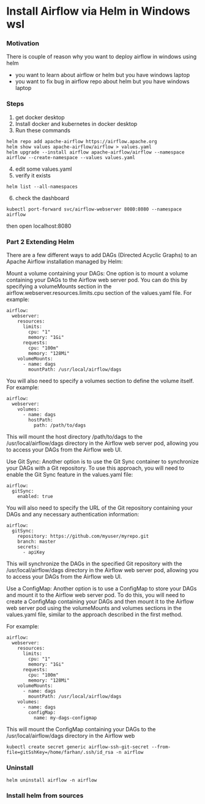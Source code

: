 # Install Airflow via Helm in Windows wsl

### Motivation
There is couple of reason why you want to deploy airflow in windows using helm 
- you want to learn about airflow or helm but you have windows laptop
- you want to fix bug in airflow repo about helm but you have windows laptop

### Steps
1. get docker desktop
2. Install docker and kubernetes in docker desktop
3. Run these commands

```
helm repo add apache-airflow https://airflow.apache.org
helm show values apache-airflow/airflow > values.yaml
helm upgrade --install airflow apache-airflow/airflow --namespace airflow --create-namespace --values values.yaml
```
4. edit some values.yaml
5. verify it exists
```
helm list --all-namespaces
```
6. check the dashboard
```
kubectl port-forward svc/airflow-webserver 8080:8080 --namespace airflow
```
then open localhost:8080


### Part 2 Extending Helm
There are a few different ways to add DAGs (Directed Acyclic Graphs) to an Apache Airflow installation managed by Helm:

Mount a volume containing your DAGs:
One option is to mount a volume containing your DAGs to the Airflow web server pod. You can do this by specifying a volumeMounts section in the airflow.webserver.resources.limits.cpu section of the values.yaml file. For example:

```
airflow:
  webserver:
    resources:
      limits:
        cpu: "1"
        memory: "1Gi"
      requests:
        cpu: "100m"
        memory: "128Mi"
    volumeMounts:
      - name: dags
        mountPath: /usr/local/airflow/dags

```
You will also need to specify a volumes section to define the volume itself. For example:


```
airflow:
  webserver:
    volumes:
      - name: dags
        hostPath:
          path: /path/to/dags
```
This will mount the host directory /path/to/dags to the /usr/local/airflow/dags directory in the Airflow web server pod, allowing you to access your DAGs from the Airflow web UI.

Use Git Sync:
Another option is to use the Git Sync container to synchronize your DAGs with a Git repository. To use this approach, you will need to enable the Git Sync feature in the values.yaml file:


```
airflow:
  gitSync:
    enabled: true
```
You will also need to specify the URL of the Git repository containing your DAGs and any necessary authentication information:


```
airflow:
  gitSync:
    repository: https://github.com/myuser/myrepo.git
    branch: master
    secrets:
      - apiKey
```
This will synchronize the DAGs in the specified Git repository with the /usr/local/airflow/dags directory in the Airflow web server pod, allowing you to access your DAGs from the Airflow web UI.

Use a ConfigMap:
Another option is to use a ConfigMap to store your DAGs and mount it to the Airflow web server pod. To do this, you will need to create a ConfigMap containing your DAGs and then mount it to the Airflow web server pod using the volumeMounts and volumes sections in the values.yaml file, similar to the approach described in the first method.

For example:


```
airflow:
  webserver:
    resources:
      limits:
        cpu: "1"
        memory: "1Gi"
      requests:
        cpu: "100m"
        memory: "128Mi"
    volumeMounts:
      - name: dags
        mountPath: /usr/local/airflow/dags
    volumes:
      - name: dags
        configMap:
          name: my-dags-configmap
```
This will mount the ConfigMap containing your DAGs to the /usr/local/airflow/dags directory in the Airflow web


```
kubectl create secret generic airflow-ssh-git-secret --from-file=gitSshKey=/home/farhan/.ssh/id_rsa -n airflow
```


### Uninstall
```
helm uninstall airflow -n airflow
```


### Install helm from sources